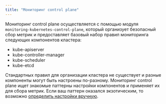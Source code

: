 ```yaml
---
title: "Мониторинг control plane"
---
```


Мониторинг control plane осуществляется с помощью модуля `monitoring-kubernetes-control-plane`, который организует безопасный сбор метрик и предоставляет базовый набор правил мониторинга следующих компонентов кластера:
* kube-apiserver
* kube-controller-manager
* kube-scheduler
* kube-etcd

Стандартных правил для организации кластера не существует и разные компоненты могут быть настроены по-разному. Мониторинг control plane ищет знакомые паттерны настройки компонентов и применяет их для сбора метрик. Если ваш паттерн оказался экзотическим, то возможно [определить настройки вручную](configuration.html#параметры).
